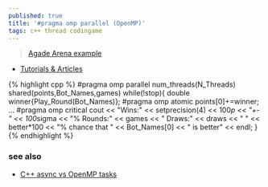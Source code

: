 ```yaml
---
published: true
title: '#pragma omp parallel (OpenMP)'
tags: c++ thread codingame
---
```

> [Agade Arena example](https://github.com/Agade09/CG-UTTT-Arena/blob/f23807e5de22f590f2bce1e13e6406bdc31cb158/Arena.cpp#L506C5-L506C25)

- [Tutorials & Articles](https://www.openmp.org/resources/tutorials-articles/)

{% highlight cpp %}
    #pragma omp parallel num_threads(N_Threads) shared(points,Bot_Names,games)
    while(!stop){
        double winner{Play_Round(Bot_Names)};
        #pragma omp atomic
        points[0]+=winner;
        ...
        #pragma omp critical
        cout << "Wins:" << setprecision(4) << 100*p << "+-" << 100*sigma << "% Rounds:" << games << " Draws:" << draws << " " << better*100 << "% chance that " << Bot_Names[0] << " is better" << endl;
    }
{% endhighlight %}

### see also
- [C++ async vs OpenMP tasks](https://stackoverflow.com/questions/47895048/c-async-vs-openmp-tasks)